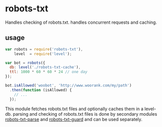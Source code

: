 # robots-txt

Handles checking of robots.txt. handles concurrent requests and caching.

## usage

```js
var robots = require('robots-txt'),
    level  = require('level');

var bot = robots({
  db: level('./robots-txt-cache'),
  ttl: 1000 * 60 * 60 * 24 // one day
});

bot.isAllowed('woobot', 'http://www.woorank.com/my/path')
  .then(function (isAllowed) {
    // ...
  });

```

This module fetches robots.txt files and optionally caches them in a level-db.
parsing and checking of robots.txt files is done by secondary modules [robots-txt-parse](https://github.com/Woorank/robots-txt-parse) and [robots-txt-guard](https://github.com/Woorank/robots-txt-guard) and can be used separately.
